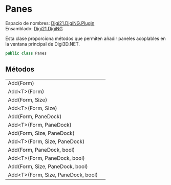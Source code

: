 # Panes

Espacio de nombres: [Digi21.DigiNG.Plugin](/digi3d-net/programacion/.net/referencia/digi21.diging.plugin/)  
Ensamblado: [Digi21.DigiNG](/digi3d-net/programacion/.net/referencia/digi21.diging.plugin/digi21.diging/)

Esta clase proporciona métodos que permiten añadir paneles acoplables en la ventana principal de Digi3D.NET.

```csharp
public class Panes
```

## Métodos

|  |  |
| :--- | :--- |
| Add\(Form\) |  |
| Add&lt;T&gt;\(Form\) |  |
| Add\(Form, Size\) |  |
| Add&lt;T&gt;\(Form, Size\) |  |
| Add\(Form, PaneDock\) |  |
| Add&lt;T&gt;\(Form, PaneDock\) |  |
| Add\(Form, Size, PaneDock\) |  |
| Add&lt;T&gt;\(Form, Size, PaneDock\) |  |
| Add\(Form, PaneDock, bool\) |  |
| Add&lt;T&gt;\(Form, PaneDock, bool\) |  |
| Add\(Form, Size, PaneDock, bool\) |  |
| Add&lt;T&gt;\(Form, Size, PaneDock, bool\) |  |



